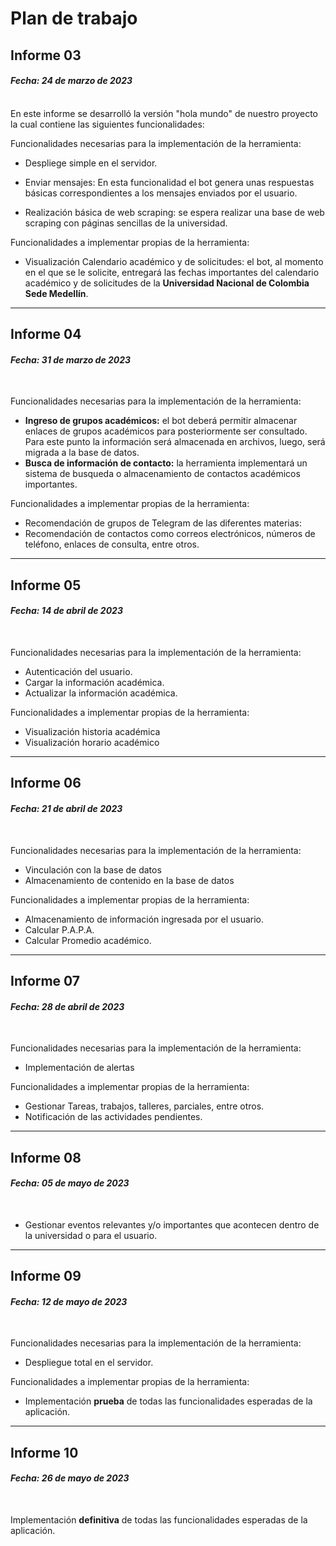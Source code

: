 # Plan de trabajo


## Informe 03
#### *Fecha: 24 de marzo de 2023*
<br>
En este informe se desarrolló la versión "hola mundo" de nuestro proyecto la cual contiene las siguientes funcionalidades: 

Funcionalidades necesarias para la implementación de la herramienta:

- Despliege simple en el servidor.

- Enviar mensajes: En esta funcionalidad el bot genera unas respuestas básicas correspondientes a los mensajes enviados por el usuario.

- Realización básica de web scraping: se espera realizar una base de web scraping con páginas sencillas de la universidad.

Funcionalidades a implementar propias de la herramienta:
- Visualización Calendario académico y de solicitudes: el bot, al momento en el que se le solicite, entregará las fechas importantes del calendario académico y de solicitudes de la **Universidad Nacional de Colombia Sede Medellín**.

---
## Informe 04
#### *Fecha: 31 de marzo de 2023*
<br>

Funcionalidades necesarias para la implementación de la herramienta:
- **Ingreso de grupos académicos:** el bot deberá permitir almacenar enlaces de grupos académicos para posteriormente ser consultado. Para este punto la información será almacenada en archivos, luego, será migrada a la base de datos.
- **Busca de información de contacto:** la herramienta implementará un sistema de busqueda o almacenamiento de contactos académicos importantes.

Funcionalidades a implementar propias de la herramienta:
- Recomendación de grupos de Telegram de las diferentes materias:
- Recomendación de contactos como correos electrónicos, números de teléfono, enlaces de consulta, entre otros.

---
## Informe 05
#### *Fecha: 14 de abril de 2023*
<br>

Funcionalidades necesarias para la implementación de la herramienta:
- Autenticación del usuario.
- Cargar la información académica.
- Actualizar la información académica.

Funcionalidades a implementar propias de la herramienta:
- Visualización historia académica
- Visualización horario académico

---
## Informe 06
#### *Fecha: 21 de abril de 2023*
<br>

Funcionalidades necesarias para la implementación de la herramienta:
- Vinculación con la base de datos
- Almacenamiento de contenido en la base de datos

Funcionalidades a implementar propias de la herramienta:
- Almacenamiento de información ingresada por el usuario.
- Calcular P.A.P.A. 
- Calcular Promedio académico.

---
## Informe 07
#### *Fecha: 28 de abril de 2023*
<br>

Funcionalidades necesarias para la implementación de la herramienta:
- Implementación de alertas

Funcionalidades a implementar propias de la herramienta:
- Gestionar Tareas, trabajos, talleres, parciales, entre otros.
- Notificación de las actividades pendientes.

---
## Informe 08
#### *Fecha: 05 de mayo de 2023*
<br>

- Gestionar eventos relevantes y/o importantes que acontecen dentro de la universidad o para el usuario.

---
## Informe 09
#### *Fecha: 12 de mayo de 2023*
<br>

Funcionalidades necesarias para la implementación de la herramienta:
- Despliegue total en el servidor.

Funcionalidades a implementar propias de la herramienta:
- Implementación **prueba** de todas las funcionalidades esperadas de la aplicación.

---
## Informe 10
#### *Fecha: 26 de mayo de 2023*
<br>

Implementación **definitiva** de todas las funcionalidades esperadas de la aplicación.
